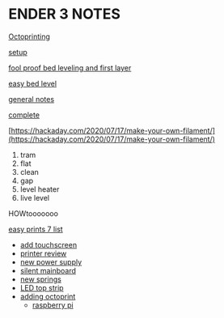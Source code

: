 # ENDER 3 NOTES

[Octoprinting](https://octoprint.org/)

[setup](https://www.youtube.com/watch?v=N9aWBjbj3Ag)

[fool proof bed leveling and first layer ](https://www.youtube.com/watch?v=8VgVwCeaovQ)

[easy bed level](https://www.youtube.com/watch?v=_EfWVUJjBdA)

[general notes ](https://www.youtube.com/watch?v=EnINVgu7F0I)

[complete](https://www.youtube.com/watch?v=T-Z3GmM20JM)

[https://hackaday.com/2020/07/17/make-your-own-filament/](https://hackaday.com/2020/07/17/make-your-own-filament/) 

1. tram
2. flat 
3. clean
4. gap 
5. level heater 
6. live level 

HOWtooooooo

[easy prints 7 list](https://www.youtube.com/watch?v=fq2IKp3jeaY)

* [add touchscreen](https://howchoo.com/g/y2fin2q5njm/ender-3-octoprint-touchscreen#intro)
* [printer review](https://howchoo.com/g/ytbizjaxzjk/creality-ender-3-3d-printer-review#intro)
* [new power supply](https://howchoo.com/g/ndu3zjhhzgv/ender-3-meanwell-psu-upgrade)
* [silent mainboard](https://howchoo.com/g/ntmwy2u4owu/ender-3-board-upgrade)
* [new springs ](https://howchoo.com/g/otg0zjq3yjm/ender-3-bed-spring-upgrade)
* [LED top strip](https://howchoo.com/g/odk2ngrhztd/how-to-add-an-led-strip-to-your-3d-printer)
* [adding octoprint](https://howchoo.com/g/ntg5yzg1odk/using-octoprint-with-the-creality-ender-3-3d-printer)
  * [raspberry pi ](https://howchoo.com/g/y2rhnzm3odz/control-your-3d-printer-with-octoprint-and-raspberry-pi)


